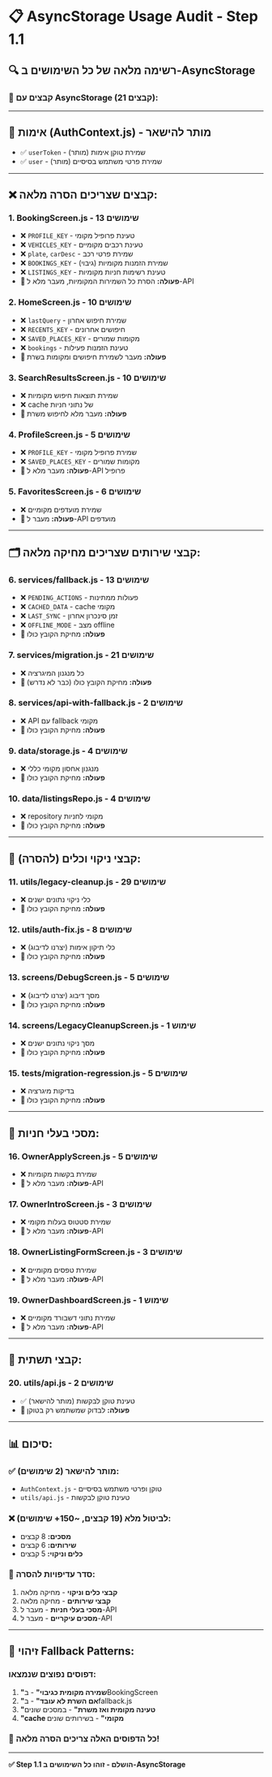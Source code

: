 # 📋 **AsyncStorage Usage Audit - Step 1.1**

## 🔍 **רשימה מלאה של כל השימושים ב-AsyncStorage**

### **📁 קבצים עם AsyncStorage (21 קבצים):**

---

## **🔐 אימות (AuthContext.js) - מותר להישאר**
- ✅ `userToken` - שמירת טוקן אימות (מותר)
- ✅ `user` - שמירת פרטי משתמש בסיסיים (מותר)

---

## **❌ קבצים שצריכים הסרה מלאה:**

### **1. BookingScreen.js - 13 שימושים**
- ❌ `PROFILE_KEY` - טעינת פרופיל מקומי
- ❌ `VEHICLES_KEY` - טעינת רכבים מקומיים  
- ❌ `plate`, `carDesc` - שמירת פרטי רכב
- ❌ `BOOKINGS_KEY` - שמירת הזמנות מקומיות (גיבוי)
- ❌ `LISTINGS_KEY` - טעינת רשימות חניות מקומיות
- **🎯 פעולה:** הסרת כל השמירות המקומיות, מעבר מלא ל-API

### **2. HomeScreen.js - 10 שימושים**
- ❌ `lastQuery` - שמירת חיפוש אחרון
- ❌ `RECENTS_KEY` - חיפושים אחרונים
- ❌ `SAVED_PLACES_KEY` - מקומות שמורים
- ❌ `bookings` - טעינת הזמנות פעילות
- **🎯 פעולה:** מעבר לשמירת חיפושים ומקומות בשרת

### **3. SearchResultsScreen.js - 10 שימושים**
- ❌ שמירת תוצאות חיפוש מקומיות
- ❌ cache של נתוני חניות
- **🎯 פעולה:** מעבר מלא לחיפוש משרת

### **4. ProfileScreen.js - 5 שימושים**
- ❌ `PROFILE_KEY` - שמירת פרופיל מקומי
- ❌ `SAVED_PLACES_KEY` - מקומות שמורים
- **🎯 פעולה:** מעבר מלא ל-API פרופיל

### **5. FavoritesScreen.js - 6 שימושים**
- ❌ שמירת מועדפים מקומיים
- **🎯 פעולה:** מעבר ל-API מועדפים

---

## **🗂️ קבצי שירותים שצריכים מחיקה מלאה:**

### **6. services/fallback.js - 13 שימושים**
- ❌ `PENDING_ACTIONS` - פעולות ממתינות
- ❌ `CACHED_DATA` - cache מקומי
- ❌ `LAST_SYNC` - זמן סינכרון אחרון
- ❌ `OFFLINE_MODE` - מצב offline
- **🎯 פעולה:** מחיקת הקובץ כולו

### **7. services/migration.js - 21 שימושים**
- ❌ כל מנגנון המיגרציה
- **🎯 פעולה:** מחיקת הקובץ כולו (כבר לא נדרש)

### **8. services/api-with-fallback.js - 2 שימושים**
- ❌ API עם fallback מקומי
- **🎯 פעולה:** מחיקת הקובץ כולו

### **9. data/storage.js - 4 שימושים**
- ❌ מנגנון אחסון מקומי כללי
- **🎯 פעולה:** מחיקת הקובץ כולו

### **10. data/listingsRepo.js - 4 שימושים**
- ❌ repository מקומי לחניות
- **🎯 פעולה:** מחיקת הקובץ כולו

---

## **🧹 קבצי ניקוי וכלים (להסרה):**

### **11. utils/legacy-cleanup.js - 29 שימושים**
- ❌ כלי ניקוי נתונים ישנים
- **🎯 פעולה:** מחיקת הקובץ כולו

### **12. utils/auth-fix.js - 8 שימושים**
- ❌ כלי תיקון אימות (יצרנו לדיבוג)
- **🎯 פעולה:** מחיקת הקובץ כולו

### **13. screens/DebugScreen.js - 5 שימושים**
- ❌ מסך דיבוג (יצרנו לדיבוג)
- **🎯 פעולה:** מחיקת הקובץ כולו

### **14. screens/LegacyCleanupScreen.js - 1 שימוש**
- ❌ מסך ניקוי נתונים ישנים
- **🎯 פעולה:** מחיקת הקובץ כולו

### **15. tests/migration-regression.js - 5 שימושים**
- ❌ בדיקות מיגרציה
- **🎯 פעולה:** מחיקת הקובץ כולו

---

## **🏢 מסכי בעלי חניות:**

### **16. OwnerApplyScreen.js - 5 שימושים**
- ❌ שמירת בקשות מקומיות
- **🎯 פעולה:** מעבר מלא ל-API

### **17. OwnerIntroScreen.js - 3 שימושים**
- ❌ שמירת סטטוס בעלות מקומי
- **🎯 פעולה:** מעבר מלא ל-API

### **18. OwnerListingFormScreen.js - 3 שימושים**
- ❌ שמירת טפסים מקומיים
- **🎯 פעולה:** מעבר מלא ל-API

### **19. OwnerDashboardScreen.js - 1 שימוש**
- ❌ שמירת נתוני דשבורד מקומיים
- **🎯 פעולה:** מעבר מלא ל-API

---

## **🔧 קבצי תשתית:**

### **20. utils/api.js - 2 שימושים**
- ✅ טעינת טוקן לבקשות (מותר להישאר)
- **🎯 פעולה:** לבדוק שמשתמש רק בטוקן

---

## **📊 סיכום:**

### **✅ מותר להישאר (2 שימושים):**
- `AuthContext.js` - טוקן ופרטי משתמש בסיסיים
- `utils/api.js` - טעינת טוקן לבקשות

### **❌ לביטול מלא (19 קבצים, ~150+ שימושים):**
- **מסכים:** 8 קבצים
- **שירותים:** 6 קבצים  
- **כלים וניקוי:** 5 קבצים

### **🎯 סדר עדיפויות להסרה:**
1. **קבצי כלים וניקוי** - מחיקה מלאה
2. **קבצי שירותים** - מחיקה מלאה
3. **מסכי בעלי חניות** - מעבר ל-API
4. **מסכים עיקריים** - מעבר ל-API

---

## **🚨 זיהוי Fallback Patterns:**

### **דפוסים נפוצים שנמצאו:**
1. **"שמירה מקומית כגיבוי"** - בBookingScreen
2. **"אם השרת לא עובד"** - בfallback.js
3. **"טעינה מקומית ואז משרת"** - במסכים שונים
4. **"cache מקומי"** - בשירותים שונים

### **🎯 כל הדפוסים האלה צריכים הסרה מלאה!**

---

**✅ Step 1.1 הושלם - זוהו כל השימושים ב-AsyncStorage**

